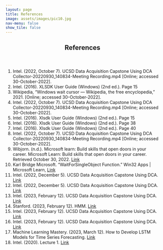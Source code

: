```yaml
---
layout: page
title: References
image: assets/images/pic10.jpg
nav-menu: false
show_tile: false
---
```


<!-- Main -->
<div id="main">

<!-- One -->
<section id="one">
	<div class="inner">
		<header class="major">
			<h2>References</h2>
		</header>	
	<ol>
		<li>Intel. (2022, October 7). UCSD Data Acquisition Capstone Using DCA 
		Collector-20220930_140834-Meeting Recording.mp4 [Online; accessed 30-October-2022].</li>
		<li>Intel. (2016). XLSDK User Guide (Windows) (2nd ed.). Page 15</li>
		<li>Wikipedia, “Windows wait cursor — Wikipedia, the free encyclopedia,” 2021. [Online; accessed 30-October-2022].</li>
		<li>Intel. (2022, October 7). UCSD Data Acquisition Capstone Using DCA Collector-20220930_140834-Meeting Recording.mp4 [Online; accessed 30-October-2022].</li>
		<li>Intel. (2016). Xlsdk User Guide (Windows) (2nd ed.). Page 15</li>
		<li>Intel. (2016). Xlsdk User Guide (Windows) (2nd ed.). Page 38</li>
		<li>Intel. (2016). Xlsdk User Guide (Windows) (2nd ed.). Page 40</li>
		<li>Intel. (2022, October 7). UCSD Data Acquisition Capstone Using DCA Collector-20220930_140834-Meeting Recording.mp4 [Online; accessed 30-October-2022].</li>
		<li>Wibjorn. (n.d.). Microsoft learn: Build skills that open doors in your career. Microsoft Learn: Build skills that open doors in your career. Retrieved October 30, 2022. 
		<a href = 'https://learn.microsoft.com/en-gb/'>Link</a></li>
		<li>Karl Bridge Microsoft. “WaitForSingleObject Function.” Win32 Apps | Microsoft Learn, 
		<a href = 'https://learn.microsoft.com/en-us/windows/win32/api/synchapi/nf-synchapi-waitforsingleobject.'>Link</a></li>
	    <li>Intel. (2022, December 5). UCSD Data Acquisition Capstone Using DCA. 
	    <a href = 'https://intel.sharepoint.com/sites/ccgwssadohdsi/Shared%20Documents/Public%20--%202022-2023/Semester%20%231%20--%20Foils/UCSD-HDSI%20Telemetry%20Capstone%202022-2023%20--%20Semester%20%231%20week%2001-02%20-%20ESRV%20Orientation.pdf?CT=1670269927712&OR=ItemsView'>Link</a></li>
        <li>Intel. (2022, December 5). UCSD Data Acquisition Capstone Using DCA. 
        <a href = 'https://intel.sharepoint.com/sites/ccgwssadohdsi/Shared%20Documents/Public%20--%202022-2023/Semester%20%231%20--%20Foils/UCSD-HDSI%20Telemetry%20Capstone%202022-2023%20--%20Semester%20%231%20week%2004%20(Foreground%20Window)%20-%20Extras.pdf?CT=1670281557663&OR=ItemsView'>Link</a></li>	
	    <li>Intel. (2023, February 12). UCSD Data Acquisition Capstone Using DCA. <a href = 'https://intel.sharepoint.com/sites/ccgwssadohdsi/Shared%20Documents/Public%20--%202022-2023/Semester%20#2%20--%20Foils'>
	    Link</a></li>
	    <li>Stanford. (2023, February 12). HMM. <a href = 'https://web.stanford.edu/~jurafsky/slp3/A.pdf'>
	    Link</a></li>
	    <li>Intel. (2023, February 12). UCSD Data Acquisition Capstone Using DCA. <a href = 'https://teams.microsoft.com/_?culture=en-us&country=us#/pdf/viewer/teamsSdk/https:~2F~2Fintel.sharepoint.com~2Fsites~2Fccgwssadohdsi~2FShared%20Documents~2FPublic%20--%202022-2023~2FSemester%20%232%20--%20Foils~2FUCSD-HDSI%20Telemetry%20Capstone%202022-2023%20--%20Semester%20%232%20week02%20HMM.pdf?threadId=19:5c19c276e85a4be0bb17257f11f0f248@thread.tacv2&subEntityId=%257B%2522viewParams%2522%253A%2522id%253D%25252Fsites%25252Fccgwssadohdsi%25252FShared%252520Documents%25252FPublic%252520%25252D%25252D%2525202022%25252D2023%25252FSemester%252520%2525232%252520%25252D%25252D%252520Foils%2526viewid%253D1096cf32%25252D5e30%25252D4a37%25252D9af6%25252Df783d7c8c6d2%2522%257D&baseUrl=https:~2F~2Fintel.sharepoint.com~2Fsites~2Fccgwssadohdsi&fileId=d1f76793-5c36-4d10-bddd-717d9916a301&ctx=openFilePreview&viewerAction=view'>
	    Link</a></li>
	    <li>Intel. (2023, February 12). UCSD Data Acquisition Capstone Using DCA. <a href = 'https://teams.microsoft.com/_?culture=en-us&country=us#/pdf/viewer/teamsSdk/https:~2F~2Fintel.sharepoint.com~2Fsites~2Fccgwssadohdsi~2FShared%20Documents~2FPublic%20--%202022-2023~2FSemester%20%232%20--%20Foils~2FUCSD-HDSI%20Telemetry%20Capstone%202022-2023%20--%20Semester%20%232%20week%2003%20Introduction%20to%20Neural%20Networks.pdf?threadId=19:5c19c276e85a4be0bb17257f11f0f248@thread.tacv2&subEntityId=%257B%2522viewParams%2522%253A%2522id%253D%25252Fsites%25252Fccgwssadohdsi%25252FShared%252520Documents%25252FPublic%252520%25252D%25252D%2525202022%25252D2023%25252FSemester%252520%2525232%252520%25252D%25252D%252520Foils%2526viewid%253D1096cf32%25252D5e30%25252D4a37%25252D9af6%25252Df783d7c8c6d2%2522%257D&baseUrl=https:~2F~2Fintel.sharepoint.com~2Fsites~2Fccgwssadohdsi&fileId=e957209c-6629-4e54-a256-eda8c56a034d&ctx=openFilePreview&viewerAction=view'>
	    Link</a></li>
	    <li>Machine Learning Mastery. (2023, March 12). How to Develop LSTM Models for Time Series Forecasting. <a href = 'https://machinelearningmastery.com/how-to-develop-lstm-models-for-time-series-forecasting/'>
	    Link</a></li>
	    <li>Intel. (2020). Lecture 1. <a href = 'https://intel.sharepoint.com/sites/ccgwssadohdsi/Shared%20Documents/Public%20--%202022-2023/Semester%20%231%20--%20Foils/UCSD-HDSI%20Telemetry%20Capstone%202022-2023%20--%20Semester%20%231%20week%2001%20(Architecture).pdf?CT=1678521880656&OR=ItemsView'>
	    Link</a></li>
	</ol>
    </div>
</section>

</div>